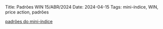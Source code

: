 Title: Padrões WIN 15/ABR/2024
Date: 2024-04-15
Tags: mini-índice, WIN, price action, padrões

[padrões do mini-índice]({attach}/padroes/win-24-04-15.zip)
